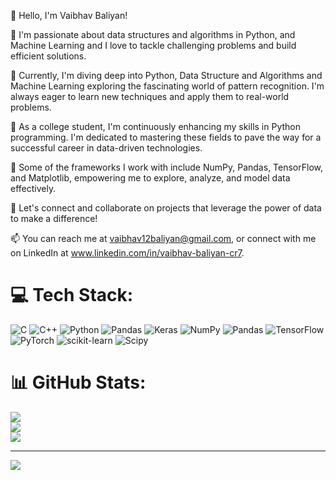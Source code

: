 👋 Hello, I'm Vaibhav Baliyan!

🚀 I'm passionate about data structures and algorithms in Python, and Machine Learning and I love to tackle challenging problems and build efficient solutions.

🌱 Currently, I'm diving deep into Python, Data Structure and Algorithms and Machine Learning exploring the fascinating world of pattern recognition. I'm always eager to learn new techniques and apply them to real-world problems.

💼 As a college student, I'm continuously enhancing my skills in Python programming. I'm dedicated to mastering these fields to pave the way for a successful career in data-driven technologies.

🔧 Some of the frameworks I work with include NumPy, Pandas, TensorFlow, and Matplotlib, empowering me to explore, analyze, and model data effectively.

💬 Let's connect and collaborate on projects that leverage the power of data to make a difference!

📫 You can reach me at vaibhav12baliyan@gmail.com, or connect with me on LinkedIn at www.linkedin.com/in/vaibhav-baliyan-cr7.



# 💻 Tech Stack:
![C](https://img.shields.io/badge/c-%2300599C.svg?style=for-the-badge&logo=c&logoColor=white) ![C++](https://img.shields.io/badge/c++-%2300599C.svg?style=for-the-badge&logo=c%2B%2B&logoColor=white) ![Python](https://img.shields.io/badge/python-3670A0?style=for-the-badge&logo=python&logoColor=ffdd54) ![Pandas](https://img.shields.io/badge/pandas-%23150458.svg?style=for-the-badge&logo=pandas&logoColor=white) ![Keras](https://img.shields.io/badge/Keras-%23D00000.svg?style=for-the-badge&logo=Keras&logoColor=white) ![NumPy](https://img.shields.io/badge/numpy-%23013243.svg?style=for-the-badge&logo=numpy&logoColor=white) ![Pandas](https://img.shields.io/badge/pandas-%23150458.svg?style=for-the-badge&logo=pandas&logoColor=white) ![TensorFlow](https://img.shields.io/badge/TensorFlow-%23FF6F00.svg?style=for-the-badge&logo=TensorFlow&logoColor=white) ![PyTorch](https://img.shields.io/badge/PyTorch-%23EE4C2C.svg?style=for-the-badge&logo=PyTorch&logoColor=white) ![scikit-learn](https://img.shields.io/badge/scikit--learn-%23F7931E.svg?style=for-the-badge&logo=scikit-learn&logoColor=white) ![Scipy](https://img.shields.io/badge/SciPy-%230C55A5.svg?style=for-the-badge&logo=scipy&logoColor=%white)
# 📊 GitHub Stats:
![](https://github-readme-stats.vercel.app/api?username=VaibhavBaliyan&theme=dracula&hide_border=false&include_all_commits=false&count_private=false)<br/>
![](https://github-readme-streak-stats.herokuapp.com/?user=VaibhavBaliyan&theme=dracula&hide_border=false)<br/>
![](https://github-readme-stats.vercel.app/api/top-langs/?username=VaibhavBaliyan&theme=dracula&hide_border=false&include_all_commits=false&count_private=false&layout=compact)

---
[![](https://visitcount.itsvg.in/api?id=VaibhavBaliyan&icon=0&color=0)](https://visitcount.itsvg.in)

<!-- Proudly created with GPRM ( https://gprm.itsvg.in ) -->
